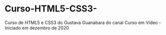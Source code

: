 # Curso-HTML5-CSS3-
Curso de HTML5 e CSS3 do Gustava Guanabara do canal Curso em Vídeo - Iniciado em dezembro de 2020
